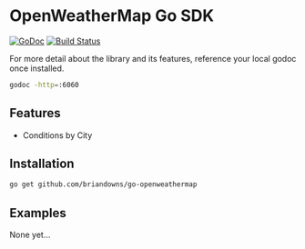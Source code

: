 # OpenWeatherMap Go SDK

[![GoDoc](https://godoc.org/github.com/briandowns/openweathermap?status.svg)](https://godoc.org/github.com/briandowns/openweathermap) [![Build Status](https://travis-ci.org/briandowns/openweathermap.svg?branch=master)](https://travis-ci.org/briandowns/openweathermap)

For more detail about the library and its features, reference your local godoc once installed.

```bash
godoc -http=:6060
```

## Features 

- Conditions by City


## Installation

```bash
go get github.com/briandowns/go-openweathermap
```

## Examples

None yet...